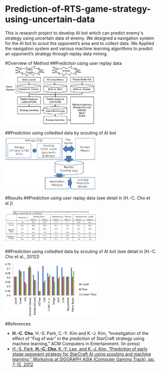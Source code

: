 # Prediction-of-RTS-game-strategy-using-uncertain-data
This is research project to develop AI bot which can predict enemy's strategy using uncertain data of enemy. We designed a navigation system for the AI bot to scout the opponent’s area and to collect data. We Applied the navigation system and various machine learning algorithms to predict an opponent’s strategy through replay data mining.

#Overview of Method
##Prediction using user replay data
<img src="https://github.com/chc2212/Prediction-of-RTS-game-strategy-using-uncertain-data/blob/master/pic0.png" width="300">

##Prediction using colledted data by scouting of AI bot
<img src="https://github.com/chc2212/Prediction-of-RTS-game-strategy-using-uncertain-data/blob/master/pic1.png" width="300" >

#Results
##Prediction using user replay data 
(see detail in [H.-C. Cho et al.])

<img src="https://github.com/chc2212/Prediction-of-RTS-game-strategy-using-uncertain-data/blob/master/pic3.JPG" width="300">

##Prediction using colledted data by scouting of AI bot
(see detail in [H.-C. Cho et al., 2012])

<img src="https://github.com/chc2212/Prediction-of-RTS-game-strategy-using-uncertain-data/blob/master/pic4.png" width="300" >

#References
* **H.-C. Cho**, H.-S. Park, C.-Y. Kim and K.-J. Kim, “Investigation of the effect of “Fog of war” in the prediction of StarCraft strategy using machine learning,” ACM Computers in Entertainment. (In press)
* [H.-S. Park, **H.-C. Cho**, K.-Y. Lee, and K.-J. Kim, “Prediction of early stage opponent strategy for StarCraft AI using scouting and machine learning,” Workshop at SIGGRAPH ASIA (Computer Gaming Track), pp. 7-12, 2012 ](http://cilab.sejong.ac.kr/home/lib/exe/fetch.php?media=public:paper:wasa_2012_park.pdf)
